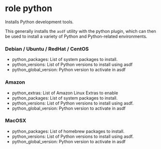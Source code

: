 # role python

Installs Python development tools.

This generally installs the `asdf` utility with the python plugin, which can then be 
used to install a variety of Python and Python-related environments.

### Debian / Ubuntu / RedHat / CentOS

* python_packages: List of system packages to install.
* python_versions: List of Python versions to install using asdf
* python_global_version: Python version to activate in asdf

### Amazon

* python_extras: List of Amazon Linux Extras to enable
* python_packages: List of system packages to install.
* python_versions: List of Python versions to install using asdf.
* python_global_version: Python version to activate in asdf

### MacOSX

* python_packages: List of homebrew packages to install.
* python_versions: List of Python versions to install using asdf.
* python_global_version: Python version to activate in asdf
